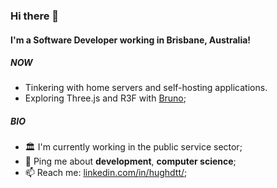 ### Hi there 👋

#### I'm a Software Developer working in Brisbane, Australia!

##### NOW

- Tinkering with home servers and self-hosting applications.
- Exploring Three.js and R3F with [Bruno](https://threejs-journey.xyz/);

##### BIO

- 🏛️ I'm currently working in the public service sector;
- 💬 Ping me about **development**, **computer science**;
- 📫 Reach me: [linkedin.com/in/hughdtt/](https://www.linkedin.com/in/hughdtt/);



